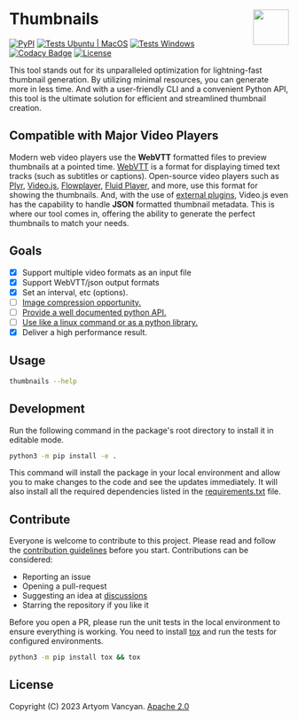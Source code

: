# Thumbnails <img src="https://github.com/pysnippet.png" align="right" height="64" />

[![PyPI](https://img.shields.io/pypi/v/thumbnails.svg)](https://pypi.org/project/thumbnails/)
[![Tests Ubuntu | MacOS](https://github.com/pysnippet/thumbnails/actions/workflows/tests.yml/badge.svg)](https://github.com/pysnippet/thumbnails/actions/workflows/tests.yml)
[![Tests Windows](https://img.shields.io/circleci/build/gh/pysnippet/thumbnails?token=c63e2b94c69393ab3e47a0f20de802fe6265ecf4&label=Tests%20Windows&logo=circleci)](https://app.circleci.com/pipelines/github/pysnippet/thumbnails)
[![Codacy Badge](https://app.codacy.com/project/badge/Grade/ab5414af4c9546fe97ad64365e2a66f0)](https://www.codacy.com?utm_source=github.com&amp;utm_medium=referral&amp;utm_content=pysnippet/thumbnails&amp;utm_campaign=Badge_Grade)
[![License](https://img.shields.io/pypi/l/thumbnails.svg)](https://github.com/pysnippet/thumbnails/blob/master/LICENSE)

This tool stands out for its unparalleled optimization for lightning-fast thumbnail generation. By utilizing minimal
resources, you can generate more in less time. And with a user-friendly CLI and a convenient Python API, this tool is
the ultimate solution for efficient and streamlined thumbnail creation.

## Compatible with Major Video Players

Modern web video players use the **WebVTT** formatted files to preview thumbnails at a pointed time.
[WebVTT](https://www.w3.org/TR/webvtt1/) is a format for displaying timed text tracks (such as subtitles or captions).
Open-source video players such as [Plyr](https://github.com/sampotts/plyr), [Video.js](https://github.com/videojs/video.js),
[Flowplayer](https://github.com/flowplayer/flowplayer), [Fluid Player](https://github.com/fluid-player/fluid-player),
and more, use this format for showing the thumbnails. And, with the use of [external plugins](https://github.com/brightcove/videojs-thumbnails),
Video.js even has the capability to handle **JSON** formatted thumbnail metadata. This is where our tool comes in,
offering the ability to generate the perfect thumbnails to match your needs.

## Goals

[//]: # (TODO: replace this whole section with a "Why use this tool?" section by describing the below clauses.)

- [x] Support multiple video formats as an input file
- [x] Support WebVTT/json output formats
- [x] Set an interval, etc (options).
- [ ] [Image compression opportunity.](https://github.com/pysnippet/thumbnails/issues/29)
- [ ] [Provide a well documented python API.](https://github.com/pysnippet/thumbnails/issues/11)
- [ ] [Use like a linux command or as a python library.](https://github.com/pysnippet/thumbnails/issues/18)
- [x] Deliver a high performance result.

## Usage

```bash
thumbnails --help
```

[//]: # (TODO: usage for CLI and python API)

## Development

Run the following command in the package's root directory to install it in editable mode.
```bash
python3 -m pip install -e .
```
This command will install the package in your local environment and allow you to make changes to the code and see the
updates immediately. It will also install all the required dependencies listed in the [requirements.txt](requirements.txt) file.

## Contribute

Everyone is welcome to contribute to this project. Please read and follow the [contribution guidelines](https://github.com/pysnippet/instructions#readme)
before you start. Contributions can be considered:
- Reporting an issue
- Opening a pull-request
- Suggesting an idea at [discussions](https://github.com/pysnippet/thumbnails/discussions)
- Starring the repository if you like it

Before you open a PR, please run the unit tests in the local environment to ensure everything is working. You need to
install [tox](https://github.com/tox-dev/tox) and run the tests for configured environments.
```bash
python3 -m pip install tox && tox
```

## License

Copyright (C) 2023 Artyom Vancyan. [Apache 2.0](LICENSE)
